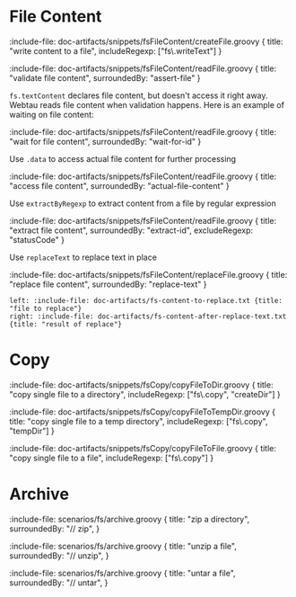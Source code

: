 # File Content

:include-file: doc-artifacts/snippets/fsFileContent/createFile.groovy {
  title: "write content to a file",
  includeRegexp: ["fs\\.writeText"]
}

:include-file: doc-artifacts/snippets/fsFileContent/readFile.groovy {
  title: "validate file content",
  surroundedBy: "assert-file"
}

`fs.textContent` declares file content, but doesn't access it right away. 
Webtau reads file content when validation happens. Here is an example of waiting on file content:

:include-file: doc-artifacts/snippets/fsFileContent/readFile.groovy {
  title: "wait for file content",
  surroundedBy: "wait-for-id"
}

Use `.data` to access actual file content for further processing  

:include-file: doc-artifacts/snippets/fsFileContent/readFile.groovy {
  title: "access file content",
  surroundedBy: "actual-file-content"
}

Use `extractByRegexp` to extract content from a file by regular expression

:include-file: doc-artifacts/snippets/fsFileContent/readFile.groovy {
  title: "extract file content",
  surroundedBy: "extract-id",
  excludeRegexp: "statusCode"
}

Use `replaceText` to replace text in place

:include-file: doc-artifacts/snippets/fsFileContent/replaceFile.groovy {
  title: "replace file content",
  surroundedBy: "replace-text"
}

```columns
left: :include-file: doc-artifacts/fs-content-to-replace.txt {title: "file to replace"}
right: :include-file: doc-artifacts/fs-content-after-replace-text.txt {title: "result of replace"}
```

# Copy

:include-file: doc-artifacts/snippets/fsCopy/copyFileToDir.groovy {
  title: "copy single file to a directory",
  includeRegexp: ["fs\\.copy", "createDir"]
}

:include-file: doc-artifacts/snippets/fsCopy/copyFileToTempDir.groovy {
  title: "copy single file to a temp directory",
  includeRegexp: ["fs\\.copy", "tempDir"]
}

:include-file: doc-artifacts/snippets/fsCopy/copyFileToFile.groovy {
  title: "copy single file to a file",
  includeRegexp: ["fs\\.copy"]
}

# Archive

:include-file: scenarios/fs/archive.groovy {
  title: "zip a directory",
  surroundedBy: "// zip",
}

:include-file: scenarios/fs/archive.groovy {
  title: "unzip a file",
  surroundedBy: "// unzip",
}

:include-file: scenarios/fs/archive.groovy {
  title: "untar a file",
  surroundedBy: "// untar",
}
